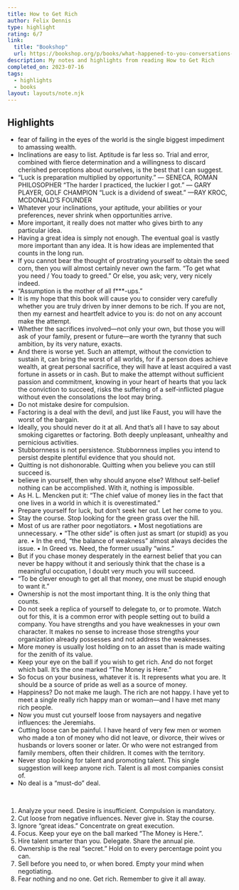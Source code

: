 ```yaml
---
title: How to Get Rich
author: Felix Dennis
type: highlight
rating: 6/7
link:
  title: "Bookshop"
  url: https://bookshop.org/p/books/what-happened-to-you-conversations-on-trauma-resilience-and-healing-oprah-winfrey/14596716?ean=9781250223180
description: My notes and highlights from reading How to Get Rich
completed_on: 2023-07-16
tags:
  - highlights
  - books
layout: layouts/note.njk
---
```


## Highlights
- fear of failing in the eyes of the world is the single biggest impediment to amassing wealth.
- Inclinations are easy to list. Aptitude is far less so. Trial and error, combined with fierce determination and a willingness to discard cherished perceptions about ourselves, is the best that I can suggest.
- “Luck is preparation multiplied by opportunity.” — SENECA, ROMAN PHILOSOPHER “The harder I practiced, the luckier I got.” — GARY PLAYER, GOLF CHAMPION “Luck is a dividend of sweat.” —RAY KROC, MCDONALD’S FOUNDER
- Whatever your inclinations, your aptitude, your abilities or your preferences, never shrink when opportunities arrive.
- More important, it really does not matter who gives birth to any particular idea.
- Having a great idea is simply not enough. The eventual goal is vastly more important than any idea. It is how ideas are implemented that counts in the long run.
- If you cannot bear the thought of prostrating yourself to obtain the seed corn, then you will almost certainly never own the farm. “To get what you need / You toady to greed.” Or else, you ask; very, very nicely indeed.
- “Assumption is the mother of all f***-ups.”
- It is my hope that this book will cause you to consider very carefully whether you are truly driven by inner demons to be rich. If you are not, then my earnest and heartfelt advice to you is: do not on any account make the attempt.
- Whether the sacrifices involved—not only your own, but those you will ask of your family, present or future—are worth the tyranny that such ambition, by its very nature, exacts.
- And there is worse yet. Such an attempt, without the conviction to sustain it, can bring the worst of all worlds, for if a person does achieve wealth, at great personal sacrifice, they will have at least acquired a vast fortune in assets or in cash. But to make the attempt without sufficient passion and commitment, knowing in your heart of hearts that you lack the conviction to succeed, risks the suffering of a self-inflicted plague without even the consolations the loot may bring.
- Do not mistake desire for compulsion.
- Factoring is a deal with the devil, and just like Faust, you will have the worst of the bargain.
- Ideally, you should never do it at all. And that’s all I have to say about smoking cigarettes or factoring. Both deeply unpleasant, unhealthy and pernicious activities.
- Stubbornness is not persistence. Stubbornness implies you intend to persist despite plentiful evidence that you should not.
- Quitting is not dishonorable. Quitting when you believe you can still succeed is.
- believe in yourself, then why should anyone else? Without self-belief nothing can be accomplished. With it, nothing is impossible.
- As H. L. Mencken put it: “The chief value of money lies in the fact that one lives in a world in which it is overestimated.”
- Prepare yourself for luck, but don’t seek her out. Let her come to you.
- Stay the course. Stop looking for the green grass over the hill.
- Most of us are rather poor negotiators. • Most negotiations are unnecessary. • “The other side” is often just as smart (or stupid) as you are. • In the end, “the balance of weakness” almost always decides the issue. • In Greed vs. Need, the former usually “wins.”
- But if you chase money desperately in the earnest belief that you can never be happy without it and seriously think that the chase is a meaningful occupation, I doubt very much you will succeed.
- “To be clever enough to get all that money, one must be stupid enough to want it.”
- Ownership is not the most important thing. It is the only thing that counts.
- Do not seek a replica of yourself to delegate to, or to promote. Watch out for this, it is a common error with people setting out to build a company. You have strengths and you have weaknesses in your own character. It makes no sense to increase those strengths your organization already possesses and not address the weaknesses.
- More money is usually lost holding on to an asset than is made waiting for the zenith of its value.
- Keep your eye on the ball if you wish to get rich. And do not forget which ball. It’s the one marked “The Money is Here.”
- So focus on your business, whatever it is. It represents what you are. It should be a source of pride as well as a source of money.
- Happiness? Do not make me laugh. The rich are not happy. I have yet to meet a single really rich happy man or woman—and I have met many rich people.
- Now you must cut yourself loose from naysayers and negative influences: the Jeremiahs.
- Cutting loose can be painful. I have heard of very few men or women who made a ton of money who did not leave, or divorce, their wives or husbands or lovers sooner or later. Or who were not estranged from family members, often their children. It comes with the territory.
- Never stop looking for talent and promoting talent. This single suggestion will keep anyone rich. Talent is all most companies consist of.
- No deal is a “must-do” deal.

<br/>

1. Analyze your need. Desire is insufficient. Compulsion is mandatory. 
2. Cut loose from negative influences. Never give in. Stay the course.
3. Ignore “great ideas.” Concentrate on great execution. 
4. Focus. Keep your eye on the ball marked “The Money is Here.”. 
5. Hire talent smarter than you. Delegate. Share the annual pie. 
6. Ownership is the real “secret.” Hold on to every percentage point you can.
7. Sell before you need to, or when bored. Empty your mind when negotiating. 
8. Fear nothing and no one. Get rich. Remember to give it all away.
